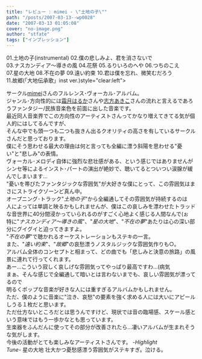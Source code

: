 ```yaml
---
title: "レビュー : mimei - \"土地の子\""
path: "/posts/2007-03-13--wp0028"
date: "2007-03-13 01:05:08"
cover: "no-image.png"
author: "stfate"
tags: ["インプレッション"]
---
```


<style type="text/css">
<!--
p {white-space: pre-wrap};
-->
</style>

01.土地の子(instrumental)
02.僕の悲しみよ、君を消さないで
03.ナスカンディア～導きの風
04.花祭
05.るりいろのへや
06.つちのこえ
07.星の大地
08.不在の夢
09.遠い約束
10.君は僕を忘れ、微笑むだろう
11.故郷(「大地伝承歌」inst ver.)style="clear:left">

<!--more-->
サークル<a href="http://hzwaltz.com/" target="_blank">mimei</a>さんのフルレンス･ヴォーカル･アルバム。
ジャンル･方向性的には<a href="http://shimotsukin.com/" target="_blank">霜月はるか</a>さんや<a href="http://www.vagrancy.jp/" target="_blank">志方あきこ</a>さんの流れと言えるであろうファンタジー/民族音楽色を前面に出した音楽です。
最近同人音楽界でこの方向性のアーティストさんってかなり増えてきてる気が個人的にはしてるんですが、
そんな中でも頭一つも二つも抜きん出るクオリティの高さを有しているサークルさんだと思っております。
僕にそう思わせる最大の理由は何と言っても全編に漂う斜陽を思わせる"憂い"と"悲しみ"の表情。
ヴォーカル･メロディ自体に強烈な悲壮感がある、という感じではありませんが
シンセ等によるインスト･パートの演出が絶妙で、聴いてるとついつい涙腺が緩んでしまいます…
"憂いを帯びたファンタジックな雰囲気"が大好きな僕にとって、この雰囲気はまさにストライクゾーンど真ん中。
オープニング･トラック"<em>土地の子</em>"から全編通してその雰囲気が持続するのは
人によっては単調と映るかもしれませんが、僕はこの哀しみを漂わせたトラッドな音世界に40分間浸かっていられるのがすごく心地よく感じる人間なんで(ぉ
特に"<em>ナスカンディア～導きの風</em>"、"<em>星の大地</em>"、"<em>不在の夢</em>"あたりは心の深い部分にグイグイと迫ってきますよ。
"<em>不在の夢</em>"で聴かれるオーケストレーションもステキの一言。
また、"<em>遠い約束</em>"、"<em>故郷</em>"の哀愁漂うノスタルジックな雰囲気作りも○。
アルバム全体のコンセプトと相まって、どの曲でも「悲しみと決意の旅路」の風景に連れて行ってくれます。
あー…こういう寂しく哀しげな雰囲気ってやっぱり最高ですわ…(病気
まぁ、そんな感じで全編通して暗いとは言わないまでも、哀しい雰囲気が漂ってるので
明るくポップな音楽が好きな人には重すぎるアルバムかもしれません。
ただ、僕のように音楽に"泣き、哀愁"の要素を強く求める人には大いにアピールしうる１枚だと思います。
ただ仕方ないところだとは思うんですけど、現状では音の臨場感、スケール感という意味ではもう一歩かなとも思っています。
生楽器をふんだんに使ってその部分が改善されたら…凄いアルバムが生まれそうな気がします。
今後の活動がとても楽しみなアーティストさんです。
<em>-Highlight Tune-</em>
星の大地
壮大かつ憂愁感漂う雰囲気がステキすぎ。泣ける。
